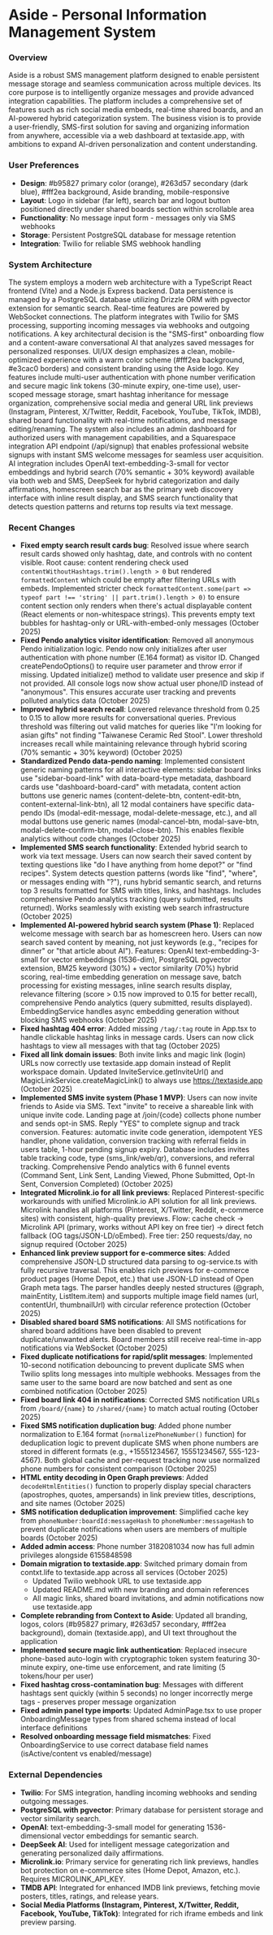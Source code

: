 # Aside - Personal Information Management System

### Overview
Aside is a robust SMS management platform designed to enable persistent message storage and seamless communication across multiple devices. Its core purpose is to intelligently organize messages and provide advanced integration capabilities. The platform includes a comprehensive set of features such as rich social media embeds, real-time shared boards, and an AI-powered hybrid categorization system. The business vision is to provide a user-friendly, SMS-first solution for saving and organizing information from anywhere, accessible via a web dashboard at textaside.app, with ambitions to expand AI-driven personalization and content understanding.

### User Preferences
- **Design**: #b95827 primary color (orange), #263d57 secondary (dark blue), #fff2ea background, Aside branding, mobile-responsive
- **Layout**: Logo in sidebar (far left), search bar and logout button positioned directly under shared boards section within scrollable area
- **Functionality**: No message input form - messages only via SMS webhooks
- **Storage**: Persistent PostgreSQL database for message retention
- **Integration**: Twilio for reliable SMS webhook handling

### System Architecture
The system employs a modern web architecture with a TypeScript React frontend (Vite) and a Node.js Express backend. Data persistence is managed by a PostgreSQL database utilizing Drizzle ORM with pgvector extension for semantic search. Real-time features are powered by WebSocket connections. The platform integrates with Twilio for SMS processing, supporting incoming messages via webhooks and outgoing notifications. A key architectural decision is the "SMS-first" onboarding flow and a content-aware conversational AI that analyzes saved messages for personalized responses. UI/UX design emphasizes a clean, mobile-optimized experience with a warm color scheme (#fff2ea background, #e3cac0 borders) and consistent branding using the Aside logo. Key features include multi-user authentication with phone number verification and secure magic link tokens (30-minute expiry, one-time use), user-scoped message storage, smart hashtag inheritance for message organization, comprehensive social media and general URL link previews (Instagram, Pinterest, X/Twitter, Reddit, Facebook, YouTube, TikTok, IMDB), shared board functionality with real-time notifications, and message editing/renaming. The system also includes an admin dashboard for authorized users with management capabilities, and a Squarespace integration API endpoint (/api/signup) that enables professional website signups with instant SMS welcome messages for seamless user acquisition. AI integration includes OpenAI text-embedding-3-small for vector embeddings and hybrid search (70% semantic + 30% keyword) available via both web and SMS, DeepSeek for hybrid categorization and daily affirmations, homescreen search bar as the primary web discovery interface with inline result display, and SMS search functionality that detects question patterns and returns top results via text message.

### Recent Changes
- **Fixed empty search result cards bug**: Resolved issue where search result cards showed only hashtag, date, and controls with no content visible. Root cause: content rendering check used `contentWithoutHashtags.trim().length > 0` but rendered `formattedContent` which could be empty after filtering URLs with embeds. Implemented stricter check `formattedContent.some(part => typeof part !== 'string' || part.trim().length > 0)` to ensure content section only renders when there's actual displayable content (React elements or non-whitespace strings). This prevents empty text bubbles for hashtag-only or URL-with-embed-only messages (October 2025)
- **Fixed Pendo analytics visitor identification**: Removed all anonymous Pendo initialization logic. Pendo now only initializes after user authentication with phone number (E.164 format) as visitor ID. Changed createPendoOptions() to require user parameter and throw error if missing. Updated initialize() method to validate user presence and skip if not provided. All console logs now show actual user phone/ID instead of "anonymous". This ensures accurate user tracking and prevents polluted analytics data (October 2025)
- **Improved hybrid search recall**: Lowered relevance threshold from 0.25 to 0.15 to allow more results for conversational queries. Previous threshold was filtering out valid matches for queries like "I'm looking for asian gifts" not finding "Taiwanese Ceramic Red Stool". Lower threshold increases recall while maintaining relevance through hybrid scoring (70% semantic + 30% keyword) (October 2025)
- **Standardized Pendo data-pendo naming**: Implemented consistent generic naming patterns for all interactive elements: sidebar board links use "sidebar-board-link" with data-board-type metadata, dashboard cards use "dashboard-board-card" with metadata, content action buttons use generic names (content-delete-btn, content-edit-btn, content-external-link-btn), all 12 modal containers have specific data-pendo IDs (modal-edit-message, modal-delete-message, etc.), and all modal buttons use generic names (modal-cancel-btn, modal-save-btn, modal-delete-confirm-btn, modal-close-btn). This enables flexible analytics without code changes (October 2025)
- **Implemented SMS search functionality**: Extended hybrid search to work via text message. Users can now search their saved content by texting questions like "do I have anything from home depot?" or "find recipes". System detects question patterns (words like "find", "where", or messages ending with "?"), runs hybrid semantic search, and returns top 3 results formatted for SMS with titles, links, and hashtags. Includes comprehensive Pendo analytics tracking (query submitted, results returned). Works seamlessly with existing web search infrastructure (October 2025)
- **Implemented AI-powered hybrid search system (Phase 1)**: Replaced welcome message with search bar as homescreen hero. Users can now search saved content by meaning, not just keywords (e.g., "recipes for dinner" or "that article about AI"). Features: OpenAI text-embedding-3-small for vector embeddings (1536-dim), PostgreSQL pgvector extension, BM25 keyword (30%) + vector similarity (70%) hybrid scoring, real-time embedding generation on message save, batch processing for existing messages, inline search results display, relevance filtering (score > 0.15 now improved to 0.15 for better recall), comprehensive Pendo analytics (query submitted, results displayed). EmbeddingService handles async embedding generation without blocking SMS webhooks (October 2025)
- **Fixed hashtag 404 error**: Added missing `/tag/:tag` route in App.tsx to handle clickable hashtag links in message cards. Users can now click hashtags to view all messages with that tag (October 2025)
- **Fixed all link domain issues**: Both invite links and magic link (login) URLs now correctly use textaside.app domain instead of Replit workspace domain. Updated InviteService.getInviteUrl() and MagicLinkService.createMagicLink() to always use https://textaside.app (October 2025)
- **Implemented SMS invite system (Phase 1 MVP)**: Users can now invite friends to Aside via SMS. Text "invite" to receive a shareable link with unique invite code. Landing page at /join/{code} collects phone number and sends opt-in SMS. Reply "YES" to complete signup and track conversion. Features: automatic invite code generation, idempotent YES handler, phone validation, conversion tracking with referral fields in users table, 1-hour pending signup expiry. Database includes invites table tracking code, type (sms_link/web/qr), conversions, and referral tracking. Comprehensive Pendo analytics with 6 funnel events (Command Sent, Link Sent, Landing Viewed, Phone Submitted, Opt-In Sent, Conversion Completed) (October 2025)
- **Integrated Microlink.io for all link previews**: Replaced Pinterest-specific workarounds with unified Microlink.io API solution for all link previews. Microlink handles all platforms (Pinterest, X/Twitter, Reddit, e-commerce sites) with consistent, high-quality previews. Flow: cache check → Microlink API (primary, works without API key on free tier) → direct fetch fallback (OG tags/JSON-LD/oEmbed). Free tier: 250 requests/day, no signup required (October 2025)
- **Enhanced link preview support for e-commerce sites**: Added comprehensive JSON-LD structured data parsing to og-service.ts with fully recursive traversal. This enables rich previews for e-commerce product pages (Home Depot, etc.) that use JSON-LD instead of Open Graph meta tags. The parser handles deeply nested structures (@graph, mainEntity, ListItem.item) and supports multiple image field names (url, contentUrl, thumbnailUrl) with circular reference protection (October 2025)
- **Disabled shared board SMS notifications**: All SMS notifications for shared board additions have been disabled to prevent duplicate/unwanted alerts. Board members still receive real-time in-app notifications via WebSocket (October 2025)
- **Fixed duplicate notifications for rapid/split messages**: Implemented 10-second notification debouncing to prevent duplicate SMS when Twilio splits long messages into multiple webhooks. Messages from the same user to the same board are now batched and sent as one combined notification (October 2025)
- **Fixed board link 404 in notifications**: Corrected SMS notification URLs from `/board/{name}` to `/shared/{name}` to match actual routing (October 2025)
- **Fixed SMS notification duplication bug**: Added phone number normalization to E.164 format (`normalizePhoneNumber()` function) for deduplication logic to prevent duplicate SMS when phone numbers are stored in different formats (e.g., +15551234567, 15551234567, 555-123-4567). Both global cache and per-request tracking now use normalized phone numbers for consistent comparison (October 2025)
- **HTML entity decoding in Open Graph previews**: Added `decodeHtmlEntities()` function to properly display special characters (apostrophes, quotes, ampersands) in link preview titles, descriptions, and site names (October 2025)
- **SMS notification deduplication improvement**: Simplified cache key from `phoneNumber:boardId:messageHash` to `phoneNumber:messageHash` to prevent duplicate notifications when users are members of multiple boards (October 2025)
- **Added admin access**: Phone number 3182081034 now has full admin privileges alongside 6155848598
- **Domain migration to textaside.app**: Switched primary domain from contxt.life to textaside.app across all services (October 2025)
  - Updated Twilio webhook URL to use textaside.app
  - Updated README.md with new branding and domain references
  - All magic links, shared board invitations, and admin notifications now use textaside.app
- **Complete rebranding from Context to Aside**: Updated all branding, logos, colors (#b95827 primary, #263d57 secondary, #fff2ea background), domain (textaside.app), and UI text throughout the application
- **Implemented secure magic link authentication**: Replaced insecure phone-based auto-login with cryptographic token system featuring 30-minute expiry, one-time use enforcement, and rate limiting (5 tokens/hour per user)
- **Fixed hashtag cross-contamination bug**: Messages with different hashtags sent quickly (within 5 seconds) no longer incorrectly merge tags - preserves proper message organization
- **Fixed admin panel type imports**: Updated AdminPage.tsx to use proper OnboardingMessage types from shared schema instead of local interface definitions
- **Resolved onboarding message field mismatches**: Fixed OnboardingService to use correct database field names (isActive/content vs enabled/message)

### External Dependencies
- **Twilio**: For SMS integration, handling incoming webhooks and sending outgoing messages.
- **PostgreSQL with pgvector**: Primary database for persistent storage and vector similarity search.
- **OpenAI**: text-embedding-3-small model for generating 1536-dimensional vector embeddings for semantic search.
- **DeepSeek AI**: Used for intelligent message categorization and generating personalized daily affirmations.
- **Microlink.io**: Primary service for generating rich link previews, handles bot protection on e-commerce sites (Home Depot, Amazon, etc.). Requires MICROLINK_API_KEY.
- **TMDB API**: Integrated for enhanced IMDB link previews, fetching movie posters, titles, ratings, and release years.
- **Social Media Platforms (Instagram, Pinterest, X/Twitter, Reddit, Facebook, YouTube, TikTok)**: Integrated for rich iframe embeds and link preview parsing.
